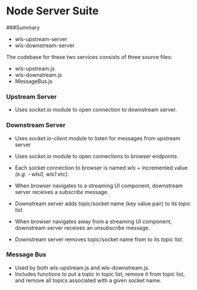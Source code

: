 # Node Server Suite

###Summary

* wls-upstream-server 
* wls-downstream-server

The codebase for these two services consists of three source files:

* wls-upstream.js
* wls-downstream.js
* MessageBus.js


### Upstream Server 

* Uses *socket.io* module to open connection to downstream server.   


### Downstream Server

* Uses *socket.io-client* module to listen for messages from upstream server
* Uses *socket.io* module to open connections to browser endpoints
* Each socket connection to browser is named *wls* + incremented value *(e.g. - wls0, wls1 etc)*.


* When browser navigates to a streaming UI component, downstream server receives a *subscribe* message.
* Downstream server adds topic/socket name (key value pair) to its *topic list*.


* When browser navigates away from a streaming UI component, downstream server receives an *unsubscribe* message.
* Downstream server removes topic/socket name from to its *topic list*.

### Message Bus

* Used by both wls-upstream.js and wls-downstream.js.
* Includes functions to put a topic in topic list, remove it from topic list, and remove all topics associated with a given socket name.